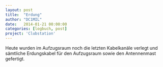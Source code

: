 ```yaml
---
layout: post
title:  "Erdung"
author: "DC1MIL"
date:   2014-01-21 00:00:00
categories: [logbuch, post]
project: 'Clubstation'
---
```


Heute wurden im Aufzugsraum noch die letzten Kabelkanäle verlegt und sämtliche Erdungskabel für den Aufzugsraum sowie den Antennenmast gefertigt.

